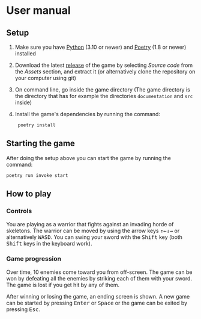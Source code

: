 # User manual

## Setup

1. Make sure you have [Python](https://www.python.org/downloads) (3.10 or newer) and [Poetry](https://python-poetry.org/docs/#installation) (1.8 or newer) installed
2. Download the latest [release](https://github.com/VSirvio/RaiseYourSword/releases/latest) of the game by selecting *Source code* from the *Assets* section, and extract it (or alternatively clone the repository on your computer using git)
3. On command line, go inside the game directory (The game directory is the directory that has for example the directories `documentation` and `src` inside)
4. Install the game's dependencies by running the command:

        poetry install

## Starting the game

After doing the setup above you can start the game by running the command:

```
poetry run invoke start
```

## How to play

### Controls

You are playing as a warrior that fights against an invading horde of skeletons. The warrior can be moved by using the arrow keys <kbd>↑</kbd><kbd>←</kbd><kbd>↓</kbd><kbd>→</kbd> or alternatively <kbd>W</kbd><kbd>A</kbd><kbd>S</kbd><kbd>D</kbd>. You can swing your sword with the <kbd>Shift</kbd> key (both <kbd>Shift</kbd> keys in the keyboard work).

### Game progression

Over time, 10 enemies come toward you from off-screen. The game can be won by defeating all the enemies by striking each of them with your sword. The game is lost if you get hit by any of them.

After winning or losing the game, an ending screen is shown. A new game can be started by pressing <kbd>Enter</kbd> or <kbd>Space</kbd> or the game can be exited by pressing <kbd>Esc</kbd>.
